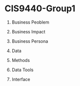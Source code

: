 # CIS9440-Group1

1. Business Peoblem

2. Business Impact

3. Business Persona

4. Data

5. Methods

6. Data Tools

7. Interface
